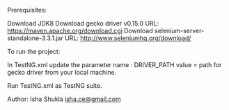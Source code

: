 Prerequisites:

Download JDK8
Download gecko driver v0.15.0 URL: https://maven.apache.org/download.cgi
Download selenium-server-standalone-3.3.1.jar URL: http://www.seleniumhq.org/download/

To run the project:

In TestNG.xml update the parameter name : DRIVER_PATH value = path for gecko driver from your local machine.

Run TestNG.xml as TestNG suite.

Author:
Isha Shukla
isha.ce@gmail.com
